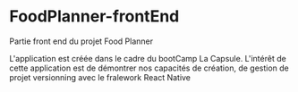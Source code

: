 # FoodPlanner-frontEnd
Partie front end du projet Food Planner

L'application est créée dans le cadre du bootCamp La Capsule. L'intérêt de cette application est de démontrer nos capacités de création, de gestion de projet
versionning avec le fralework React Native
